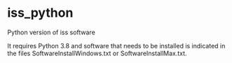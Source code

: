 # iss_python
 Python version of iss software

It requires Python 3.8 and software that needs to be installed is indicated in the files SoftwareInstallWindows.txt or SoftwareInstallMax.txt.
